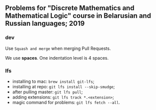 ## Problems for "Discrete Mathematics and Mathematical Logic" course in Belarusian and Russian languages; 2019

### dev

Use `Squash and merge` when merging Pull Requests.

We use **spaces**. One indentation level is 4 spaces.

### lfs

- installing to mac: `brew install git-lfs`;
- installing at repo: `git lfs install --skip-smudge`;
- after pulling master: `git lfs pull`;
- adding extensions: `git lfs track *.<extension>`;
- magic command for problems: `git lfs fetch --all`.
